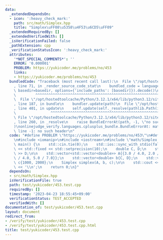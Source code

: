 ```yaml
---
data:
  _extendedDependsOn:
  - icon: ':heavy_check_mark:'
    path: src/math/Simplex.hpp
    title: "Simplex\uFF08\u5358\u4F53\u6CD5\uFF09"
  _extendedRequiredBy: []
  _extendedVerifiedWith: []
  _isVerificationFailed: false
  _pathExtension: cpp
  _verificationStatusIcon: ':heavy_check_mark:'
  attributes:
    '*NOT_SPECIAL_COMMENTS*': ''
    ERROR: '0.000001'
    PROBLEM: https://yukicoder.me/problems/no/453
    links:
    - https://yukicoder.me/problems/no/453
  bundledCode: "Traceback (most recent call last):\n  File \"/opt/hostedtoolcache/Python/3.12.1/x64/lib/python3.12/site-packages/onlinejudge_verify/documentation/build.py\"\
    , line 71, in _render_source_code_stat\n    bundled_code = language.bundle(stat.path,\
    \ basedir=basedir, options={'include_paths': [basedir]}).decode()\n          \
    \         ^^^^^^^^^^^^^^^^^^^^^^^^^^^^^^^^^^^^^^^^^^^^^^^^^^^^^^^^^^^^^^^^^^^^^^^^^^^^^^^^^\n\
    \  File \"/opt/hostedtoolcache/Python/3.12.1/x64/lib/python3.12/site-packages/onlinejudge_verify/languages/cplusplus.py\"\
    , line 187, in bundle\n    bundler.update(path)\n  File \"/opt/hostedtoolcache/Python/3.12.1/x64/lib/python3.12/site-packages/onlinejudge_verify/languages/cplusplus_bundle.py\"\
    , line 401, in update\n    self.update(self._resolve(pathlib.Path(included), included_from=path))\n\
    \                ^^^^^^^^^^^^^^^^^^^^^^^^^^^^^^^^^^^^^^^^^^^^^^^^^^^^^^^^^\n \
    \ File \"/opt/hostedtoolcache/Python/3.12.1/x64/lib/python3.12/site-packages/onlinejudge_verify/languages/cplusplus_bundle.py\"\
    , line 260, in _resolve\n    raise BundleErrorAt(path, -1, \"no such header\"\
    )\nonlinejudge_verify.languages.cplusplus_bundle.BundleErrorAt: math/Simplex.hpp:\
    \ line -1: no such header\n"
  code: "#define PROBLEM \"https://yukicoder.me/problems/no/453\"\n#define ERROR 0.000001\n\
    \n#include <iomanip>\n#include <iostream>\n#include \"math/Simplex.hpp\"\n\nint\
    \ main() {\n    std::cin.tie(0);\n    std::ios::sync_with_stdio(false);\n    std::cout\
    \ << std::fixed << std::setprecision(10);\n    double C, D;\n    std::cin >> C\
    \ >> D;\n\n    std::vector<std::vector<double>> A{{3.0 / 4.0, 2.0 / 7.0}, {1.0\
    \ / 4.0, 5.0 / 7.0}};\n    std::vector<double> b{C, D};\n    std::vector<double>\
    \ c{1000, 2000};\n    Simplex simplex(A, b, c);\n\n    std::cout << simplex.opt\
    \ << '\\n';\n    return 0;\n}"
  dependsOn:
  - src/math/Simplex.hpp
  isVerificationFile: true
  path: test/yukicoder/453.test.cpp
  requiredBy: []
  timestamp: '2023-04-23 18:55:45+09:00'
  verificationStatus: TEST_ACCEPTED
  verifiedWith: []
documentation_of: test/yukicoder/453.test.cpp
layout: document
redirect_from:
- /verify/test/yukicoder/453.test.cpp
- /verify/test/yukicoder/453.test.cpp.html
title: test/yukicoder/453.test.cpp
---
```

